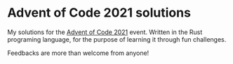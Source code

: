 # Advent of Code 2021 solutions

My solutions for the [Advent of Code 2021](https://adventofcode.com/) event. Written in the Rust programing language, for the purpose of learning it through fun challenges.

Feedbacks are more than welcome from anyone!
